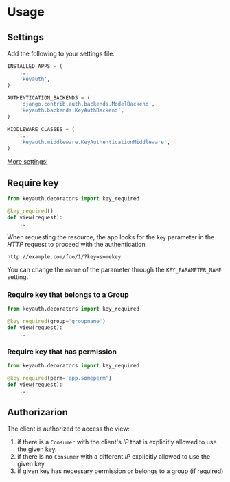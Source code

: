 # Usage

## Settings

Add the following to your settings file:

```python
INSTALLED_APPS = (
    ...
    'keyauth',
)

AUTHENTICATION_BACKENDS = (
    'django.contrib.auth.backends.ModelBackend',
    'keyauth.backends.KeyAuthBackend',
)

MIDDLEWARE_CLASSES = (
    ...
    'keyauth.middleware.KeyAuthenticationMiddleware',
)
```

[More settings!](settings.md)


## Require key

```python
from keyauth.decorators import key_required

@key_required()
def view(request):
    ...
```

When requesting the resource, the app looks for the `key` parameter in the _HTTP_ request to proceed with the authentication

    http://example.com/foo/1/?key=somekey

You can change the name of the parameter through the `KEY_PARAMETER_NAME` setting.

### Require key that belongs to a Group

```python
from keyauth.decorators import key_required

@key_required(group='groupname')
def view(request):
    ...
```

### Require key that has permission

```python
from keyauth.decorators import key_required

@key_required(perm='app.someperm')
def view(request):
    ...
```

## Authorizarion

The client is authorized to access the view:

1. if there is a `Consumer` with the client's *IP* that is explicitly allowed to use the given key.
2. if there is no `Consumer` with a different *IP* explicitly allowed to use the given key.
3. if given key has necessary permission or belongs to a group (if required) 

